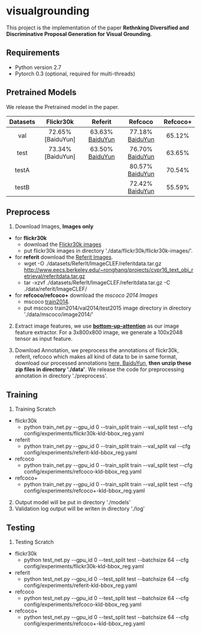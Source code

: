 # visualgrounding

This project is the implementation of the paper **Rethnking Diversified and Discriminative Proposal Generation for Visual Grounding**.

## Requirements
- Python version 2.7
- Pytorch 0.3 (optional, required for multi-threads)

## Pretrained Models

We release the Pretrained model in the paper. 

|   Datasets    | Flickr30k | Referit | Refcoco  | Refcoco+ |
|:-----------------:|:-----------------:|:-----------------:|:-----------------:|:-----------------:|
| val   | 72.65%[BaiduYun]   |63.63% [BaiduYun]()   | 77.18% [BaiduYun]()| 65.12% |
| test  | 73.34%[BaiduYun]   |63.50% [BaiduYun]()   | 76.70% [BaiduYun]()| 63.65% |
| testA  |    |   | 80.57% [BaiduYun]()| 70.54% |
| testB  |    |   | 72.42% [BaiduYun]()| 55.59% |

## Preprocess
1. Download Images, **Images only**
  - for **flickr30k** 
    - download the [Flickr30k images](https://drive.google.com/file/d/0B_PL6p-5reUAZEM4MmRQQ2VVSlk/view?usp=sharing)
    - put flickr30k images in directory './data/flickr30k/flickr30k-images/'.
  - for **referit** download the [Referit Images](https://github.com/ronghanghu/natural-language-object-retrieval/blob/master/datasets/download_referit_dataset.sh).
    - wget -O ./datasets/ReferIt/ImageCLEF/referitdata.tar.gz http://www.eecs.berkeley.edu/~ronghang/projects/cvpr16_text_obj_retrieval/referitdata.tar.gz
    - tar -xzvf ./datasets/ReferIt/ImageCLEF/referitdata.tar.gz -C ./data/referit/ImageCLEF/
  - for **refcoco/refcoco+** download the *mscoco 2014 Images*
    - mscoco [train2014](http://images.cocodataset.org/zips/train2014.zip).
    - put mscoco train2014/val2014/test2015 image directory in directory './data/mscoco/image2014/'

2. Extract image features, we use [**bottom-up-attention**](https://github.com/peteanderson80/bottom-up-attention) as our image feature extractor. For a 3x800x800 image, we generate a 100x2048 tensor as input feature.

3. Download Annotation, we preprocess the annotations of flickr30k, referit, refcoco which makes all kind of data to be in same format, download our processed annotations [here, BaiduYun](), **then unzip these zip files in directory './data'**. We release the code for preprocessing annotation in directory './preprocess'.

## Training
1. Training Scratch
  - flickr30k
    - python train_net.py --gpu_id 0 --train_split train --val_split test --cfg config/experiments/flickr30k-kld-bbox_reg.yaml
  - referit
    - python train_net.py --gpu_id 0 --train_split train --val_split val --cfg config/experiments/referit-kld-bbox_reg.yaml
  - refcoco
    - python train_net.py --gpu_id 0 --train_split train --val_split test --cfg config/experiments/refcoco-kld-bbox_reg.yaml
  - refcoco+
    - python train_net.py --gpu_id 0 --train_split train --val_split test --cfg config/experiments/refcoco+-kld-bbox_reg.yaml
2. Output model will be put in directory './models'
3. Validation log output will be writen in directory './log'

## Testing
1. Testing Scratch
  - flickr30k
    - python test_net.py --gpu_id 0 --test_split test --batchsize 64 --cfg config/experiments/flickr30k-kld-bbox_reg.yaml
  - referit
    - python test_net.py --gpu_id 0 --test_split test --batchsize 64 --cfg config/experiments/referit-kld-bbox_reg.yaml
  - refcoco
    - python test_net.py --gpu_id 0 --test_split test --batchsize 64 --cfg config/experiments/refcoco-kld-bbox_reg.yaml
  - refcoco+
    - python test_net.py --gpu_id 0 --test_split test --batchsize 64 --cfg config/experiments/refcoco+-kld-bbox_reg.yaml

